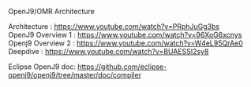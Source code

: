OpenJ9/OMR Architecture

Architecture : https://www.youtube.com/watch?v=PRphJuGg3bs  
OpenJ9 Overview 1 : https://www.youtube.com/watch?v=96XoG6xcnys  
Openj9 Overview 2 : https://www.youtube.com/watch?v=W4eL95QrAe0  
Deepdive : https://www.youtube.com/watch?v=BUAESSl2sy8  


Eclipse OpenJ9 doc: https://github.com/eclipse-openj9/openj9/tree/master/doc/compiler  
